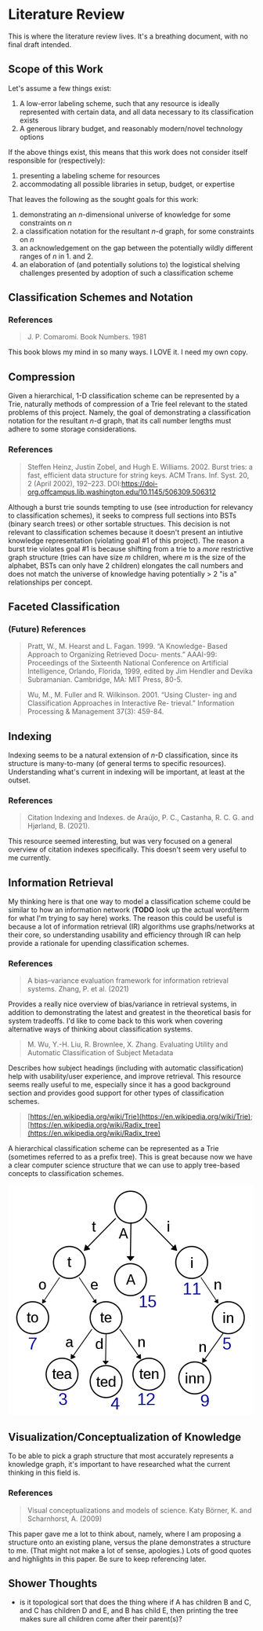 # Literature Review

This is where the literature review lives. It's a breathing document, with no final draft intended.

## Scope of this Work
Let's assume a few things exist:
1. A low-error labeling scheme, such that any resource is ideally represented with certain data, and all data necessary to its classification exists
2. A generous library budget, and reasonably modern/novel technology options 

If the above things exist, this means that this work does not consider itself responsible for (respectively):
1. presenting a labeling scheme for resources
2. accommodating all possible libraries in setup, budget, or expertise

That leaves the following as the sought goals for this work:
1. demonstrating an _n_-dimensional universe of knowledge for some constraints on _n_
2. a classification notation for the resultant _n_-d graph, for some constraints on _n_
3. an acknowledgement on the gap between the potentially wildly different ranges of _n_ in 1. and 2.
4. an elaboration of (and potentially solutions to) the logistical shelving challenges presented by adoption of such a classification scheme

## Classification Schemes and Notation

### References

> J. P. Comaromi. Book Numbers. 1981

This book blows my mind in so many ways. I LOVE it. I need my own copy.

## Compression
Given a hierarchical, 1-D classification scheme can be represented by a Trie, naturally methods of compression of a Trie feel relevant to the stated problems of this project. Namely, the goal of demonstrating a classification notation for the resultant _n_-d graph, that its call number lengths must adhere to some storage considerations. 

### References
> Steffen Heinz, Justin Zobel, and Hugh E. Williams. 2002. Burst tries: a fast, efficient data structure for string keys. ACM Trans. Inf. Syst. 20, 2 (April 2002), 192–223. DOI:https://doi-org.offcampus.lib.washington.edu/10.1145/506309.506312

Although a burst trie sounds tempting to use (see introduction for relevancy to classification schemes), it seeks to compress full sections into BSTs (binary search trees) or other sortable structues. This decision is not relevant to classification schemes because it doesn't present an intiutive knowledge representation (violating goal #1 of this project). The reason a burst trie violates goal #1 is because shifting from a trie to a _more_ restrictive graph structure (tries can have size _m_ children, where _m_ is the size of the alphabet, BSTs can only have 2 children) elongates the call numbers and does not match the universe of knowledge having potentially > 2 "is a" relationships per concept.

## Faceted Classification

### (Future) References
> Pratt, W., M. Hearst and L. Fagan. 1999. “A Knowledge- Based Approach to Organizing Retrieved Docu- ments.” AAAI-99: Proceedings of the Sixteenth National Conference on Artificial Intelligence, Orlando, Florida, 1999, edited by Jim Hendler and Devika Subramanian. Cambridge, MA: MIT Press, 80-5.

> Wu, M., M. Fuller and R. Wilkinson. 2001. “Using Cluster- ing and Classification Approaches in Interactive Re- trieval.” Information Processing & Management 37(3): 459-84.


## Indexing
Indexing seems to be a natural extension of _n_-D classification, since its structure is many-to-many (of general terms to specific resources). Understanding what's current in indexing will be important, at least at the outset.

### References

> Citation Indexing and Indexes. de Araújo, P. C., Castanha, R. C. G. and Hjørland, B. (2021).

This resource seemed interesting, but was very focused on a general overview of citation indexes specifically. This doesn't seem very useful to me currently.


## Information Retrieval
My thinking here is that one way to model a classification scheme could be similar to how an information network (**TODO** look up the actual word/term for what I'm trying to say here) works. The reason this could be useful is because a lot of information retrieval (IR) algorithms use graphs/networks at their core, so understanding usability and efficiency through IR can help provide a rationale for upending classification schemes. 

### References

> A bias–variance evaluation framework for information retrieval systems. Zhang, P. et al. (2021)

Provides a really nice overview of bias/variance in retrieval systems, in addition to demonstrating the latest and greatest in the theoretical basis for system tradeoffs. I'd like to come back to this work when covering alternative ways of thinking about classification systems.

> M. Wu, Y.-H. Liu, R. Brownlee, X. Zhang. Evaluating Utility and Automatic Classification of Subject Metadata

Describes how subject headings (including with automatic classification) help with usability/user experience, and improve retrieval. This resource seems really useful to me, especially since it has a good background section and provides good support for other types of classification schemes.

> [https://en.wikipedia.org/wiki/Trie](https://en.wikipedia.org/wiki/Trie); [https://en.wikipedia.org/wiki/Radix_tree](https://en.wikipedia.org/wiki/Radix_tree)

A hierarchical classification scheme can be represented as a Trie (sometimes referred to as a prefix tree). This is great because now we have a clear computer science structure that we can use to apply tree-based concepts to classification schemes.

![](trie.png)

## Visualization/Conceptualization of Knowledge

To be able to pick a graph structure that most accurately represents a knowledge graph, it's important to have researched what the current thinking in this field is. 

### References
> Visual conceptualizations and models of science. Katy Börner, K. and Scharnhorst, A. (2009)

This paper gave me a lot to think about, namely, where I am proposing a structure onto an existing plane, versus the plane demonstrates a structure to me. (That might not make a lot of sense, apologies.) Lots of good quotes and highlights in this paper. Be sure to keep referencing later.

## Shower Thoughts
- is it topological sort that does the thing where if A has children B and C, and C has children D and E, and B has child E, then printing the tree makes sure all children come after their parent(s)?